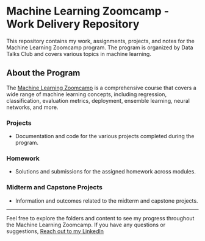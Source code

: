 # Machine Learning Zoomcamp - Work Delivery Repository

This repository contains my work, assignments, projects, and notes for the Machine Learning Zoomcamp program. The program is organized by Data Talks Club and covers various topics in machine learning.

## About the Program

The [Machine Learning Zoomcamp](https://github.com/DataTalksClub/machine-learning-zoomcamp) is a comprehensive course that covers a wide range of machine learning concepts, including regression, classification, evaluation metrics, deployment, ensemble learning, neural networks, and more.


### Projects

- Documentation and code for the various projects completed during the program.
  
### Homework

- Solutions and submissions for the assigned homework across modules.

### Midterm and Capstone Projects

- Information and outcomes related to the midterm and capstone projects.

---

Feel free to explore the folders and content to see my progress throughout the Machine Learning Zoomcamp. If you have any questions or suggestions, [Reach out to my LinkedIn](https://www.linkedin.com/in/pathornkiti/)

